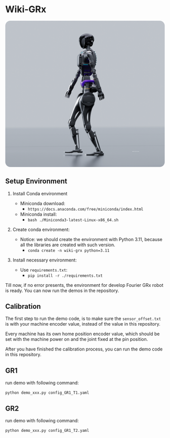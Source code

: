 # Wiki-GRx
![](pictures/1.png)

## Setup Environment

1. Install Conda environment
    - Miniconda download:
        - `https://docs.anaconda.com/free/miniconda/index.html`
    - Miniconda install:
        - `bash ./Miniconda3-latest-Linux-x86_64.sh`

2. Create conda environment:
    - Notice: we should create the environment with Python 3.11, because all the libraries are created with such version.
        - `conda create -n wiki-grx python=3.11`

3. Install necessary environment:
    - Use `requirements.txt`:
        - `pip install -r ./requirements.txt`

Till now, if no error presents, the environment for develop Fourier GRx robot is ready.
You can now run the demos in the repository.

## Calibration

The first step to run the demo code, is to make sure the `sensor_offset.txt` is with your machine encoder value,
instead of the value in this repository.

Every machine has its own home position encoder value,
which should be set with the machine power on and the joint fixed at the pin position.

After you have finished the calibration process, you can run the demo code in this repository.

## GR1

run demo with following command:

```
python demo_xxx.py config_GR1_T1.yaml
```

## GR2

run demo with following command:

```
python demo_xxx.py config_GR1_T2.yaml
```